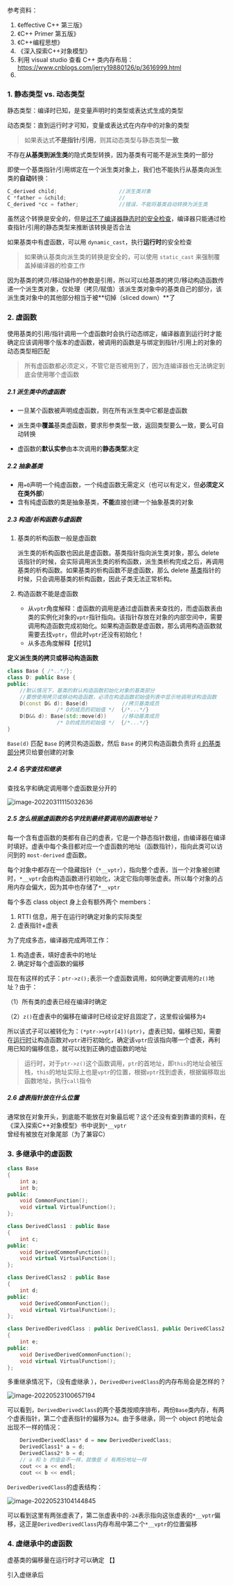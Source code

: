 

参考资料：

1. 《effective C++ 第三版》
2. 《C++ Primer 第五版》
3. 《C++编程思想》
4. 《深入探索C++对象模型》
5. 利用 visual studio 查看 C++ 类内存布局：https://www.cnblogs.com/jerry19880126/p/3616999.html
6.  

### 1. 静态类型 vs. 动态类型 

静态类型：编译时已知，是变量声明时的类型或表达式生成的类型

动态类型：直到运行时才可知，变量或表达式在内存中的对象的类型

> 如果表达式**不是指针/引用**，则其动态类型与静态类型**一致**

不存在**从基类到派生类**的隐式类型转换，因为基类有可能不是派生类的一部分

即使一个基类指针/引用绑定在一个派生类对象上，我们也不能执行从基类向派生类的**自动**转换：

```cpp
C_derived child;  					//派生类对象
C *father = &child;					//	
C_derived *cc = father;				//错误，不能将基类自动转换为派生类
```

虽然这个转换是安全的，但是<u>过不了编译器静态时的安全检查</u>，编译器只能通过检查指针/引用的静态类型来推断该转换是否合法

如果基类中有虚函数，可以用 `dynamic_cast`，执行**运行时**的安全检查

> 如果确认基类向派生类的转换是安全的，可以使用 `static_cast` 来强制覆盖掉编译器的检查工作

因为基类的拷贝/移动操作的参数是引用，所以可以给基类的拷贝/移动构造函数传递一个派生类对象，仅处理（拷贝/赋值）该派生类对象中的基类自己的部分，该派生类对象中的其他部分相当于被**切掉（sliced down）**了

### 2. 虚函数

使用基类的引用/指针调用一个虚函数时会执行动态绑定，编译器直到运行时才能确定应该调用哪个版本的虚函数，被调用的函数是与绑定到指针/引用上的对象的动态类型相匹配

> 所有虚函数都必须定义，不管它是否被用到了，因为连编译器也无法确定到底会使用哪个虚函数

##### 2.1 派生类中的虚函数

- 一旦某个函数被声明成虚函数，则在所有派生类中它都是虚函数

- 派生类中**覆盖**基类虚函数，要求形参类型一致，返回类型要么一致，要么可自动转换

- 虚函数的**默认实参**由本次调用的**静态类型**决定

##### 2.2 抽象基类

- 用`=0`声明一个纯虚函数，一个纯虚函数无需定义（也可以有定义，但**必须定义在类外部**）
- 含有纯虚函数的类是抽象基类，**不能**直接创建一个抽象基类的对象

##### 2.3 构造/析构函数与虚函数

1. 基类的析构函数一般是虚函数

   派生类的析构函数也因此是虚函数。基类指针指向派生类对象，那么 delete 该指针的时候，会实际调用派生类的析构函数，派生类析构完成之后，再调用基类的析构函数。如果基类的析构函数不是虚函数，那么 delete <u>基类</u>指针的时候，只会调用基类的析构函数，因此子类无法正常析构。

2. 构造函数不能是虚函数
   - 从`vptr`角度解释：虚函数的调用是通过虚函数表来查找的，而虚函数表由类的实例化对象的`vptr`指针指向。该指针存放在对象的内部空间中，需要调用构造函数完成初始化。如果构造函数是虚函数，那么调用构造函数就需要去找`vptr`，但此时`vptr`还没有初始化！
   - 从多态角度解释【挖坑】

**定义派生类的拷贝或移动构造函数**

```cpp
class Base { /*..*/};
class D: public Base {
public:
	//默认情况下，基类的默认构造函数初始化对象的基类部分
    //要想使用拷贝或移动构造函数，必须在构造函数初始值列表中显示地调用该构造函数
    D(const D& d): Base(d)           //拷贝基类成员
    			/* D的成员的初始值 */  {/*...*/}
    D(D&& d): Base(std::move(d))     //移动基类成员
                /* D的成员的初始值 */  {/*...*/}
}
```

`Base(d)` 匹配 `Base` 的拷贝构造函数，然后 `Base` 的拷贝构造函数负责将 <u>`d` 的基类部分</u>拷贝给要创建的对象

##### 2.4 名字查找和继承 

查找名字和确定调用哪个虚函数是分开的

![image-20220311115032636](https://raw.githubusercontent.com/Vio1ette/blog-img/main/image-20220311115032636.png)

##### 2.5 怎么根据虚函数的名字找到最终要调用的函数地址？

每一个含有虚函数的类都有自己的虚表，它是一个静态指针数组，由编译器在编译时填好。虚表中每个条目都对应一个虚函数的地址（函数指针），指向此类可以访问到的 `most-derived` 虚函数。

每个对象中都存在一个隐藏指针（`*__vptr`），指向整个虚表，当一个对象被创建时，`*__vptr`会由构造函数进行初始化，决定它指向哪张虚表。所以每个对象的占用内存会偏大，因为其中也存储了`*__vptr`

每个多态 class object 身上会有额外两个 members：

1. RTTI 信息，用于在运行时确定对象的实际类型
2. 虚表指针+虚表

为了完成多态，编译器完成两项工作：

1. 构造虚表，填好虚表中的地址
2. 确定好每个虚函数的偏移

现在有这样的式子：`ptr->z();`表示一个虚函数调用，如何确定要调用的`z()`地址？由于：

（1）所有类的虚表已经在编译时确定

（2）`z()`在虚表中的偏移在编译时已经设定好且固定了，这里假设偏移为`4`

所以该式子可以被转化为：`(*ptr->vptr[4])(ptr)`，虚表已知，偏移已知，需要在<u>运行时</u>让构造函数对`vptr`进行初始化，确定该`vptr`应该指向哪一个虚表，再利用已知的偏移信息，就可以找到正确的虚函数的地址

> 运行时，对于`ptr->z()`这个函数调用，`ptr`的首地址，即`this`的地址会被压栈，`this`的地址实际上也是`vptr`的位置，根据`vptr`找到虚表，根据偏移取出函数地址，执行`call`指令 

##### 2.6 虚表指针放在什么位置

通常放在对象开头，到底能不能放在对象最后呢？这个还没有查到靠谱的资料，在《深入探索C++对象模型》书中说到`*__vptr`曾经有被放在对象尾部（为了兼容C）

### 3. 多继承中的虚函数

```cpp
class Base
{
    int a;
    int b;
public:
    void CommonFunction();
    void virtual VirtualFunction();
};

class DerivedClass1 : public Base
{
    int c;
public:
    void DerivedCommonFunction();
    void virtual VirtualFunction();
};

class DerivedClass2 : public Base
{
    int d;
public:
    void DerivedCommonFunction();
    void virtual VirtualFunction();
};

class DerivedDerivedClass : public DerivedClass1, public DerivedClass2
{
   	int e;
public:
    void DerivedDerivedCommonFunction();
    void virtual VirtualFunction();
};
```

多重继承情况下，（没有虚继承 ），`DerivedDerivedClass`的内存布局会是怎样的？

![image-20220523100657194](https://raw.githubusercontent.com/Vio1ette/blog-img/main/image-20220523100657194.png)

可以看到，`DerivedDerivedClass`的两个基类按顺序排布，两份`Base`类内存，有两个虚表指针，第二个虚表指针的偏移为`24`。由于多继承，同一个 object 的地址会出现不一样的情况：

```cpp
    DerivedDerivedClass* d = new DerivedDerivedClass;
    DerivedClass1* a = d;
    DerivedClass2* b = d;
	// a 和 b 的值会不一样，就像是 d 有两份地址一样
    cout << a << endl;
    cout << b << endl;
```

`DerivedDerivedClass`的虚表结构：

![image-20220523104144845](https://raw.githubusercontent.com/Vio1ette/blog-img/main/image-20220523104144845.png)

可以看到这里有两张虚表了，第二张虚表中的`-24`表示指向这张虚表的`*__vptr`偏移，这正是`DerivedDerivedClass`内存布局中第二个`*__vptr`的位置偏移

### 4. 虚继承中的虚函数

虚基类的偏移量在运行时才可以确定 【】

引入虚继承后

```cpp
```



